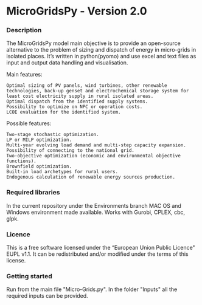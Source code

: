 MicroGridsPy - Version 2.0
========================

### Description

The MicroGridsPy model main objective is to provide an open-source alternative to the problem of sizing and dispatch of energy in micro-grids in isolated places. It’s written in python(pyomo) and use excel and text files as input and output data handling and visualisation.

Main features:

    Optimal sizing of PV panels, wind turbines, other renewable technologies, back-up genset and electrochemical storage system for least cost electricity supply in rural isolated areas.
    Optimal dispatch from the identified supply systems.
    Possibility to optimize on NPC or operation costs.
    LCOE evaluation for the identified system.
    
Possible features:

    Two-stage stochastic optimization.
    LP or MILP optimization. 
    Multi-year evolving load demand and multi-step capacity expansion.
    Possibility of connecting to the national grid.
    Two-objective optimization (economic and environmental objective functions).
    Brownfield optimization.
    Built-in load archetypes for rural users.
    Endogenous calculation of renewable energy sources production.
	
 
### Required libraries

In the current repository under the Environments branch MAC OS and Windows environment made available.
Works with Gurobi, CPLEX, cbc, glpk.

### Licence
This is a free software licensed under the “European Union Public Licence" EUPL v1.1. It 
can be redistributed and/or modified under the terms of this license.

### Getting started

Run from the main file "Micro-Grids.py". In the folder "Inputs" all the required inputs can be provided.

